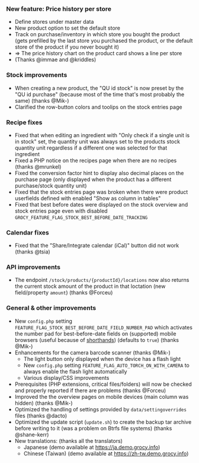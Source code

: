 ### New feature: Price history per store
- Define stores under master data
- New product option to set the default store
- Track on purchase/inventory in which store you bought the product (gets prefilled by the last store you purchased the product, or the default store of the product if you never bought it)
- => The price history chart on the product card shows a line per store
- (Thanks @immae and @kriddles)

### Stock improvements
- When creating a new product, the "QU id stock" is now preset by the "QU id purchase" (because most of the time that's most probably the same) (thanks @Mik-)
- Clarified the row-button colors and toolips on the stock entries page

### Recipe fixes
- Fixed that when editing an ingredient with "Only check if a single unit is in stock" set, the quantity unit was always set to the products stock quantity unit regardless if a different one was selected for that ingredient
- Fixed a PHP notice on the recipes page when there are no recipes (thanks @mrunkel)
- Fixed the conversion factor hint to display also decimal places on the purchase page (only displayed when the product has a different purchase/stock quantity unit)
- Fixed that the stock entries page was broken when there were product userfields defined with enabled "Show as column in tables"
- Fixed that best before dates were displayed on the stock overview and stock entries page even with disabled `GROCY_FEATURE_FLAG_STOCK_BEST_BEFORE_DATE_TRACKING`

### Calendar fixes
- Fixed that the "Share/Integrate calendar (iCal)" button did not work (thanks @tsia)

### API improvements
- The endpoint `/stock/products/{productId}/locations` now also returns the current stock amount of the product in that loctation (new field/property `amount`) (thanks @Forceu)

### General & other improvements
- New `config.php` setting `FEATURE_FLAG_STOCK_BEST_BEFORE_DATE_FIELD_NUMBER_PAD` which activates the number pad for best-before-date fields on (supported) mobile browsers (useful because of [shorthands](https://github.com/grocy/grocy#input-shorthands-for-date-fields)) (defaults to `true`) (thanks @Mik-)
- Enhancements for the camera barcode scanner (thanks @Mik-)
  - The light button only displayed when the device has a flash light
  - New `config.php` setting `FEATURE_FLAG_AUTO_TORCH_ON_WITH_CAMERA` to always enable the flash light automatically
  - Various display/CSS improvements
- Prerequisites (PHP extensions, critical files/folders) will now be checked and properly reported if there are problems (thanks @Forceu)
- Improved the the overview pages on mobile devices (main column was hidden) (thanks @Mik-)
- Optimized the handling of settings provided by `data/settingoverrides` files (thanks @dacto)
- Optimized the update script (`update.sh`) to create the backup tar archive before writing to it (was a problem on Btrfs file systems) (thanks @shane-kerr)
- New translations: (thanks all the translators)
  - Japanese (demo available at https://ja.demo.grocy.info)
  - Chinese (Taiwan) (demo available at https://zh-tw.demo.grocy.info)
